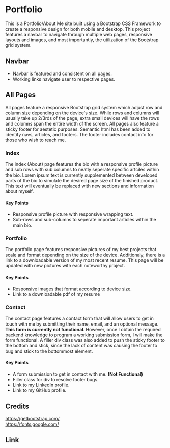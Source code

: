 # Portfolio
This is a Portfolio/About Me site built using a Bootstrap CSS Framework to create a responsive design for both mobile and desktop. This project features a navbar to navigate through multiple web pages, responsive layouts and images, and most importantly, the utilization of the Bootstrap grid system.

## Navbar
* Navbar is featured and consistent on all pages.
* Working links navigate user to respective pages.

## All Pages
All pages feature a responsive Bootstrap grid system which adjust row and column size depending on the device's size. While rows and columns will usually take up 2/3rds of the page, extra small devices will have the rows and columns span the entire width of the screen. All pages also feature a sticky footer for aestetic purposes. Semantic html has been added to identify navs, articles, and footers. The footer includes contact info for those who wish to reach me.

### Index
The index (About) page features the bio with a responsive profile picture and sub rows with sub columns to neatly seperate specific artciles within the bio. Lorem ipsum text is currently supplemented between developed parts of the bio to simulate the desired page size of the finished product. This text will eventually be replaced with new sections and information about myself.

#### Key Points
* Responsive profile picture with responsive wrapping text.
* Sub-rows and sub-columns to seperate important articles within the main bio.

### Portfolio
The portfolio page features responsive pictures of my best projects that scale and format depending on the size of the device. Additionaly, there is a link to a downloadable version of my most recent resume. This page will be updated with new pictures with each noteworthy project.

#### Key Points
* Responsive images that format according to device size.
* Link to a downloadable pdf of my resume

### Contact
The contact page features a contact form that will allow users to get in touch with me by submitting their name, email, and an optional message. **This form is currently not functional**. However, once I obtain the required backend knowledge to program a working submission form, I will make the form functional. A filler div class was also added to push the sticky footer to the bottom and stick, since the lack of content was causing the footer to bug and stick to the bottommost element.

#### Key Points
* A form submission to get in contact with me. **(Not Functional)**
* Filler class for div to resolve footer bugs.
* Link to my LinkedIn profile.
* Link to my GitHub profile.

## Credits
https://getbootstrap.com/
<br>
https://fonts.google.com/

## Link
